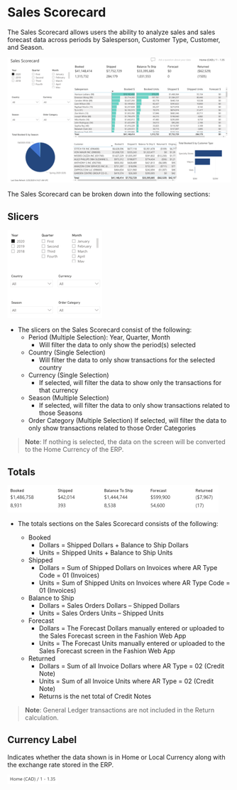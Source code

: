 # Sales Scorecard

The Sales Scorecard allows users the ability to analyze sales and sales forecast data across periods by Salesperson, Customer Type, Customer, and Season.

![Image](../../assets/img/sales-sales-scorecard.png)

The Sales Scorecard can be broken down into the following sections:

## Slicers

![Image](../../assets/img/sales-sales-scorecard-slicers.png)

* The slicers on the Sales Scorecard consist of the following:
  * Period (Multiple Selection): Year, Quarter, Month
    * Will filter the data to only show the period(s) selected
  * Country (Single Selection)
    * Will filter the data to only show transactions for the selected country
  * Currency (Single Selection)
    * If selected, will filter the data to show only the transactions for that currency
  * Season (Multiple Selection)
    * If selected, will filter the data to only show transactions related to those Seasons
  * Order Category (Multiple Selection)
     If selected, will filter the data to only show transactions related to those Order Categories

> **Note**: If nothing is selected, the data on the screen will be converted to the Home Currency of the ERP.

## Totals

![Image](../../assets/img/sales-sales-scorecard-totals.png)

* The totals sections on the Sales Scorecard consists of the following:

  * Booked
    * Dollars = Shipped Dollars + Balance to Ship Dollars
    * Units = Shipped Units + Balance to Ship Units
  * Shipped
    * Dollars = Sum of Shipped Dollars on Invoices where AR Type Code = 01 (Invoices)
    * Units = Sum of Shipped Units on Invoices where AR Type Code = 01 (Invoices)
  * Balance to Ship
    * Dollars = Sales Orders Dollars – Shipped Dollars
    * Units = Sales Orders Units – Shipped Units
  * Forecast
    * Dollars = The Forecast Dollars manually entered or uploaded to the Sales Forecast screen in the Fashion Web App
    * Units = The Forecast Units manually entered or uploaded to the Sales Forecast screen in the Fashion Web App
  * Returned
    * Dollars = Sum of all Invoice Dollars where AR Type = 02 (Credit Note)
    * Units = Sum of all Invoice Units where AR Type = 02 (Credit Note)
    * Returns is the net total of Credit Notes

> **Note**: General Ledger transactions are not included in the Return calculation.

## Currency Label

Indicates whether the data shown is in Home or Local Currency along with the exchange rate stored in the ERP.

![Image](../../assets/img/sales-sales-scorecard-currency.png)
